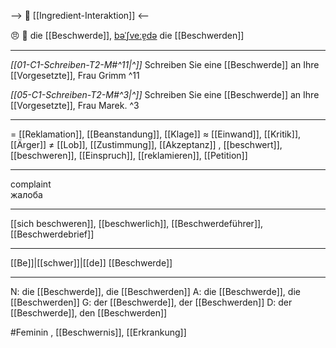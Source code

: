 --> 🤝 [[Ingredient-Interaktion]] <--

😠 🔴 die [[Beschwerde]], [bəˈʃveːɐ̯də](https://youglish.com/pronounce/Beschwerde/german)
die [[Beschwerden]]

---
*[[01-C1-Schreiben-T2-M#^11|^]]* Schreiben Sie eine [[Beschwerde]] an Ihre [[Vorgesetzte]], Frau Grimm ^11


*[[05-C1-Schreiben-T2-M#^3|^]]* Schreiben Sie eine [[Beschwerde]] an Ihre [[Vorgesetzte]], Frau Marek. ^3


---
= [[Reklamation]], [[Beanstandung]], [[Klage]]
≈ [[Einwand]], [[Kritik]], [[Ärger]]
≠ [[Lob]], [[Zustimmung]], [[Akzeptanz]]
, [[beschwert]], [[beschweren]], [[Einspruch]], [[reklamieren]], [[Petition]]


---
complaint  
жалоба

---
[[sich beschweren]], [[beschwerlich]], [[Beschwerdeführer]], [[Beschwerdebrief]]

---
[[Be]]|[[schwer]]|[[de]]
[[Beschwerde]]


---
N: die [[Beschwerde]], die [[Beschwerden]]
A: die [[Beschwerde]], die [[Beschwerden]]
G: der [[Beschwerde]], der [[Beschwerden]]
D: der [[Beschwerde]], den [[Beschwerden]]


#Feminin , [[Beschwernis]], [[Erkrankung]]